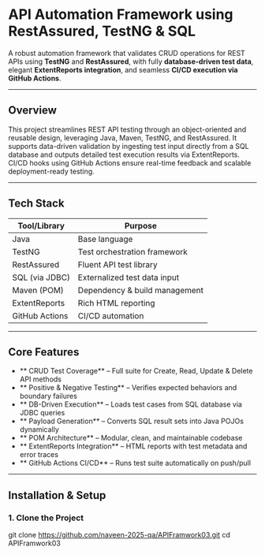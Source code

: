 # API Automation Framework using RestAssured, TestNG & SQL

A robust automation framework that validates CRUD operations for REST APIs using **TestNG** and **RestAssured**, with fully **database-driven test data**, elegant **ExtentReports integration**, and seamless **CI/CD execution via GitHub Actions**.

---

## Overview

This project streamlines REST API testing through an object-oriented and reusable design, leveraging Java, Maven, TestNG, and RestAssured. It supports data-driven validation by ingesting test input directly from a SQL database and outputs detailed test execution results via ExtentReports. CI/CD hooks using GitHub Actions ensure real-time feedback and scalable deployment-ready testing.

---

## Tech Stack

| Tool/Library        | Purpose                                  |
|---------------------|------------------------------------------|
| Java                | Base language                            |
| TestNG              | Test orchestration framework             |
| RestAssured         | Fluent API test library                  |
| SQL (via JDBC)      | Externalized test data input             |
| Maven (POM)         | Dependency & build management            |
| ExtentReports       | Rich HTML reporting                      |
| GitHub Actions      | CI/CD automation                         |

---

## Core Features

- ** CRUD Test Coverage** – Full suite for Create, Read, Update & Delete API methods
- ** Positive & Negative Testing** – Verifies expected behaviors and boundary failures
- ** DB-Driven Execution** – Loads test cases from SQL database via JDBC queries
- ** Payload Generation** – Converts SQL result sets into Java POJOs dynamically
- ** POM Architecture** – Modular, clean, and maintainable codebase
- ** ExtentReports Integration** – HTML reports with test metadata and error traces
- ** GitHub Actions CI/CD** – Runs test suite automatically on push/pull

---

## Installation & Setup

### 1. Clone the Project
git clone https://github.com/naveen-2025-qa/APIFramwork03.git
cd APIFramwork03
